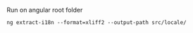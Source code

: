 Run on angular root folder


```shell
ng extract-i18n --format=xliff2 --output-path src/locale/
```
